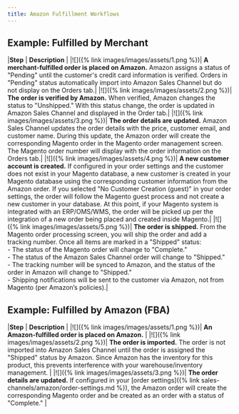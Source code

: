 ```yaml
---
title: Amazon Fulfillment Workflows
---
```



## Example: Fulfilled by Merchant

|**Step** | **Description** |
|![]({% link images/images/assets/1.png %})| **A merchant-fulfilled order is placed on Amazon.** Amazon assigns a status of "Pending" until the customer's credit card information is verified. Orders in "Pending" status automatically import into Amazon Sales Channel but do not display on the Orders tab.|
|![]({% link images/images/assets/2.png %})| **The order is verified by Amazon.** When verified, Amazon changes the status to "Unshipped." With this status change, the order is updated in Amazon Sales Channel and displayed in the Order tab.|
|![]({% link images/images/assets/3.png %})| **The order details are updated.** Amazon Sales Channel updates the order details with the price, customer email, and customer name. During this update, the Amazon order will create the corresponding Magento order in the Magento order management screen. The Magento order number will display with the order information on the Orders tab.|
|![]({% link images/images/assets/4.png %})| **A new customer account is created.** If configured in your order settings and the customer does not exist in your Magento database, a new customer is created in your Magento database using the corresponding customer information from the Amazon order. If you selected "No Customer Creation (guest)" in your order settings, the order will follow the Magento guest process and not create a new customer in your database. At this point, if your Magento system is integrated with an ERP/OMS/WMS, the order will be picked up per the integration of a new order being placed and created inside Magento.|
|![]({% link images/images/assets/5.png %})| **The order is shipped.** From the Magento order processing screen, you will ship the order and add a tracking number. Once all items are marked in a "Shipped" status:<br/>- The status of the Magento order will change to "Complete."<br/>- The status of the Amazon Sales Channel order will change to "Shipped."<br/>- The tracking number will be synced to Amazon, and the status of the order in Amazon will change to "Shipped."<br/>- Shipping notifications will be sent to the customer via Amazon, not from Magento (per Amazon’s policies).|

## Example: Fulfilled by Amazon (FBA)

|**Step** | **Description** |
|![]({% link images/images/assets/1.png %})| **An Amazon-fulfilled order is placed on Amazon.** |
|![]({% link images/images/assets/2.png %})| **The order is imported.** The order is not imported into Amazon Sales Channel until the order is assigned the "Shipped" status by Amazon. Since Amazon has the inventory for this product, this prevents interference with your warehouse/inventory management. |
|![]({% link images/images/assets/3.png %})| **The order details are updated.** If configured in your [order settings]({% link sales-channels/amazon/order-settings.md %}), the Amazon order will create the corresponding Magento order and be created as an order with a status of "Complete." |
